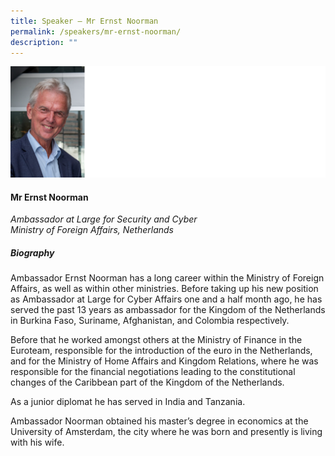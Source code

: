 ```yaml
---
title: Speaker – Mr Ernst Noorman
permalink: /speakers/mr-ernst-noorman/
description: ""
---
```

![](/images/2023%20Speakers/ernst%20noorman.png)

#### **Mr Ernst Noorman**

*Ambassador at Large for Security and Cyber <br>
Ministry of Foreign Affairs, Netherlands*

##### **Biography**
Ambassador Ernst Noorman has a long career within the Ministry of Foreign Affairs, as well as within other ministries. Before taking up his new position as Ambassador at Large for Cyber Affairs one and a half month ago, he has served the past 13 years as ambassador for the Kingdom of the Netherlands in Burkina Faso, Suriname, Afghanistan, and Colombia respectively. 

Before that he worked amongst others at the Ministry of Finance in the Euroteam, responsible for the introduction of the euro in the Netherlands, and for the Ministry of Home Affairs and Kingdom Relations, where he was responsible for the financial negotiations leading to the constitutional changes of the Caribbean part of the Kingdom of the Netherlands.

As a junior diplomat he has served in India and Tanzania.

Ambassador Noorman obtained his master’s degree in economics at the University of Amsterdam, the city where he was born and presently is living with his wife.
